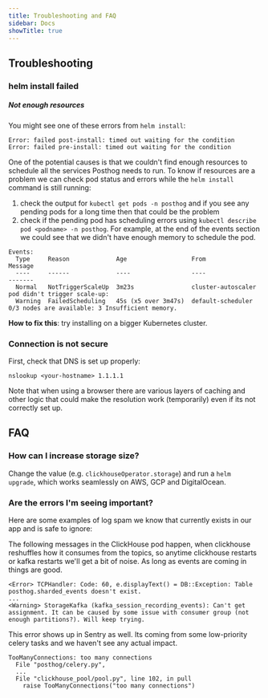 ```yaml
---
title: Troubleshooting and FAQ
sidebar: Docs
showTitle: true
---
```


## Troubleshooting

### helm install failed

##### Not enough resources

You might see one of these errors from `helm install`:
```
Error: failed post-install: timed out waiting for the condition
Error: failed pre-install: timed out waiting for the condition
```
One of the potential causes is that we couldn't find enough resources to schedule all the services Posthog needs to run. To know if resources are a problem we can check pod status and errors while the `helm install` command is still running:
1. check the output for `kubectl get pods -n posthog` and if you see any pending pods for a long time then that could be the problem
2. check if the pending pod has scheduling errors using `kubectl describe pod <podname> -n posthog`. For example, at the end of the events section we could see that we didn't have enough memory to schedule the pod.
```
Events:
  Type     Reason             Age                  From                Message
  ----     ------             ----                 ----                -------
  Normal   NotTriggerScaleUp  3m23s                cluster-autoscaler  pod didn't trigger scale-up:
  Warning  FailedScheduling   45s (x5 over 3m47s)  default-scheduler   0/3 nodes are available: 3 Insufficient memory.
```

**How to fix this**: try installing on a bigger Kubernetes cluster.

### Connection is not secure

First, check that DNS is set up properly:
```console
nslookup <your-hostname> 1.1.1.1
```
Note that when using a browser there are various layers of caching and other logic that could make the resolution work (temporarily) even if its not correctly set up.
  
## FAQ
  
### How can I increase storage size?
  
Change the value (e.g. `clickhouseOperator.storage`) and run a `helm upgrade`, which works seamlessly on AWS, GCP and DigitalOcean.

### Are the errors I'm seeing important?

Here are some examples of log spam we know that currently exists in our app and is safe to ignore:

The following messages in the ClickHouse pod happen, when clickhouse reshuffles how it consumes from the topics, so anytime clickhouse restarts or kafka restarts we'll get a bit of noise. As long as events are coming in things are good.
```
<Error> TCPHandler: Code: 60, e.displayText() = DB::Exception: Table posthog.sharded_events doesn't exist.
...
<Warning> StorageKafka (kafka_session_recording_events): Can't get assignment. It can be caused by some issue with consumer group (not enough partitions?). Will keep trying.
```


This error shows up in Sentry as well. Its coming from some low-priority celery tasks and we haven't see any actual impact.
```
TooManyConnections: too many connections
  File "posthog/celery.py",
  ...
  File "clickhouse_pool/pool.py", line 102, in pull
    raise TooManyConnections("too many connections")
```
